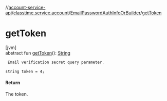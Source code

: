 //[account-service-api](../../../index.md)/[classtime.service.account](../index.md)/[EmailPasswordAuthInfoOrBuilder](index.md)/[getToken](get-token.md)

# getToken

[jvm]\
abstract fun [getToken](get-token.md)(): [String](https://docs.oracle.com/javase/8/docs/api/java/lang/String.html)

```kotlin
 Email verification secret query parameter.

```
`string token = 4;`

#### Return

The token.
